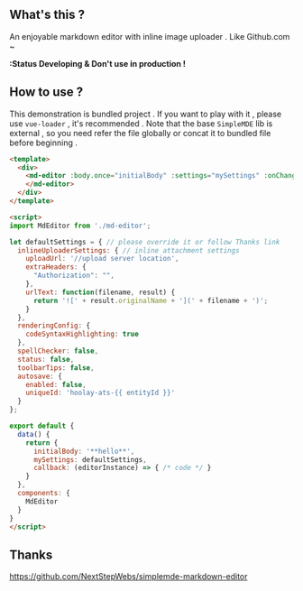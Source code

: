 ## What's this ?
An enjoyable markdown editor with inline image uploader . Like Github.com ~

**:Status Developing & Don't use in production !**

## How to use ?

This demonstration is bundled project . If you want to play with it , please use `vue-loader` , it's recommended . Note that the base
`SimpleMDE` lib is external , so you need refer the file globally or concat it to bundled file before beginning .

```html
<template>
  <div>
    <md-editor :body.once="initialBody" :settings="mySettings" :onChange="callback">
    </md-editor>
  </div>
</template>

<script>
import MdEditor from './md-editor';

let defaultSettings = { // please override it or follow Thanks link
  inlineUploaderSettings: { // inline attachment settings
    uploadUrl: '//upload server location',
    extraHeaders: {
      "Authorization": "",
    },
    urlText: function(filename, result) {
      return '![' + result.originalName + '](' + filename + ')';
    }
  },
  renderingConfig: {
    codeSyntaxHighlighting: true
  },
  spellChecker: false,
  status: false,
  toolbarTips: false,
  autosave: {
    enabled: false,
    uniqueId: 'hoolay-ats-{{ entityId }}'
  }
};

export default {
  data() {
    return {
      initialBody: '**hello**',
      mySettings: defaultSettings,
      callback: (editorInstance) => { /* code */ }
    }
  },
  components: {
    MdEditor
  }
}
</script>
```

## Thanks

https://github.com/NextStepWebs/simplemde-markdown-editor
